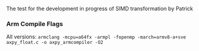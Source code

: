 The test for the development in progress of SIMD transformation by Patrick

### Arm Compile Flags
All versions: `armclang -mcpu=a64fx -armpl -fopenmp -march=armv8-a+sve axpy_float.c -o axpy_armcompiler -O2`

